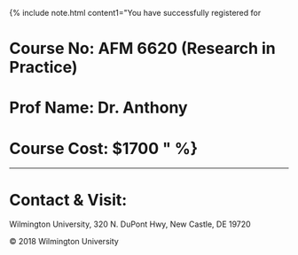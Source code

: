 
{% include note.html content1="You have successfully registered for <br>
# Course No: AFM 6620 (Research in Practice)<br>
# Prof Name: Dr. Anthony<br>
# Course Cost: $1700 " %}

---
# Contact & Visit: 
Wilmington University, 
320 N. 
DuPont Hwy, 
New Castle, DE 19720 

<div>
   &copy; 2018 Wilmington University
</div>

